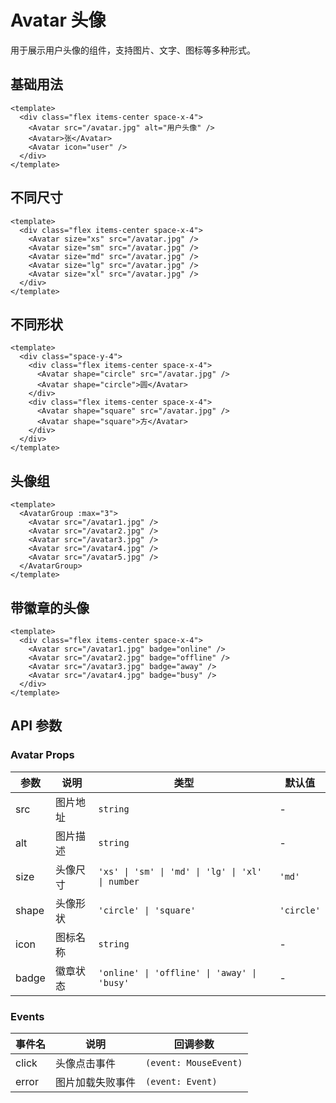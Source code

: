 # Avatar 头像

用于展示用户头像的组件，支持图片、文字、图标等多种形式。

## 基础用法

```vue
<template>
  <div class="flex items-center space-x-4">
    <Avatar src="/avatar.jpg" alt="用户头像" />
    <Avatar>张</Avatar>
    <Avatar icon="user" />
  </div>
</template>
```

## 不同尺寸

```vue
<template>
  <div class="flex items-center space-x-4">
    <Avatar size="xs" src="/avatar.jpg" />
    <Avatar size="sm" src="/avatar.jpg" />
    <Avatar size="md" src="/avatar.jpg" />
    <Avatar size="lg" src="/avatar.jpg" />
    <Avatar size="xl" src="/avatar.jpg" />
  </div>
</template>
```

## 不同形状

```vue
<template>
  <div class="space-y-4">
    <div class="flex items-center space-x-4">
      <Avatar shape="circle" src="/avatar.jpg" />
      <Avatar shape="circle">圆</Avatar>
    </div>
    <div class="flex items-center space-x-4">
      <Avatar shape="square" src="/avatar.jpg" />
      <Avatar shape="square">方</Avatar>
    </div>
  </div>
</template>
```

## 头像组

```vue
<template>
  <AvatarGroup :max="3">
    <Avatar src="/avatar1.jpg" />
    <Avatar src="/avatar2.jpg" />
    <Avatar src="/avatar3.jpg" />
    <Avatar src="/avatar4.jpg" />
    <Avatar src="/avatar5.jpg" />
  </AvatarGroup>
</template>
```

## 带徽章的头像

```vue
<template>
  <div class="flex items-center space-x-4">
    <Avatar src="/avatar1.jpg" badge="online" />
    <Avatar src="/avatar2.jpg" badge="offline" />
    <Avatar src="/avatar3.jpg" badge="away" />
    <Avatar src="/avatar4.jpg" badge="busy" />
  </div>
</template>
```

## API 参数

### Avatar Props

| 参数 | 说明 | 类型 | 默认值 |
|------|------|------|--------|
| src | 图片地址 | `string` | - |
| alt | 图片描述 | `string` | - |
| size | 头像尺寸 | `'xs' \| 'sm' \| 'md' \| 'lg' \| 'xl' \| number` | `'md'` |
| shape | 头像形状 | `'circle' \| 'square'` | `'circle'` |
| icon | 图标名称 | `string` | - |
| badge | 徽章状态 | `'online' \| 'offline' \| 'away' \| 'busy'` | - |

### Events

| 事件名 | 说明 | 回调参数 |
|--------|------|----------|
| click | 头像点击事件 | `(event: MouseEvent)` |
| error | 图片加载失败事件 | `(event: Event)` |
``` 